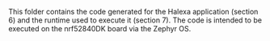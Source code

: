 This folder contains the code generated for the Halexa application (section 6) and the runtime used to execute it (section 7). 
The code is intended to be executed on the nrf52840DK board via the Zephyr OS.
